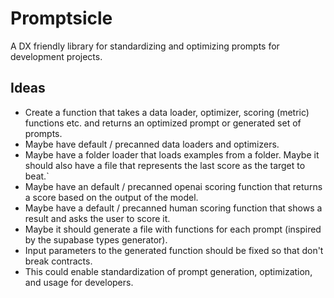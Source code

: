 # Promptsicle

A DX friendly library for standardizing and optimizing prompts for development projects.

## Ideas

- Create a function that takes a data loader, optimizer, scoring (metric) functions etc. and returns an optimized prompt or generated set of prompts.
- Maybe have default / precanned data loaders and optimizers.
- Maybe have a folder loader that loads examples from a folder. Maybe it should also have a file that represents the last score as the target to beat.`
- Maybe have an default / precanned openai scoring function that returns a score based on the output of the model.
- Maybe have a default / precanned human scoring function that shows a result and asks the user to score it.
- Maybe it should generate a file with functions for each prompt (inspired by the supabase types generator).
- Input parameters to the generated function should be fixed so that don't break contracts.
- This could enable standardization of prompt generation, optimization, and usage for developers.